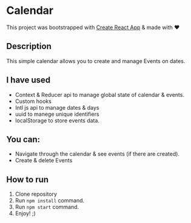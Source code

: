 # Calendar

This project was bootstrapped with [Create React App](https://github.com/facebook/create-react-app) & made with ♥

## Description

This simple calendar allows you to create and manage Events on dates.

## I have used

* Context & Reducer api to manage global state of calendar & events.
* Custom hooks
* Intl js api to manage dates & days
* uuid to manege unique identifiers
* localStorage to store events data.

## You can:
* Navigate through the calendar & see events (if there are created). 
* Create & delete Events

## How to run

1. Clone repository
2. Run `npm install` command.
3. Run `npm start` command.
4. Enjoy! ;)
